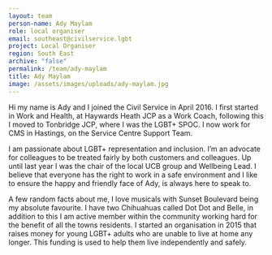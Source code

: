 ```yaml
---
layout: team
person-name: Ady Maylam
role: local organiser
email: southeast@civilservice.lgbt
project: Local Organiser
region: South East
archive: "false"
permalink: /team/ady-maylam
title: Ady Maylam
image: /assets/images/uploads/ady-maylam.jpg
---
```

Hi my name is Ady and I joined the Civil Service in April 2016. I first started in Work and Health, at Haywards Heath JCP as a Work Coach, following this I moved to Tonbridge JCP, where I was the LGBT+ SPOC. I now work for CMS in Hastings, on the Service Centre Support Team.

I am passionate about LGBT+ representation and inclusion. I’m an advocate for colleagues to be treated fairly by both customers and colleagues. Up until last year I was the chair of the local UCB group and Wellbeing Lead. I believe that everyone has the right to work in a safe environment and I like to ensure the happy and friendly face of Ady, is always here to speak to.

A few random facts about me, I love musicals with Sunset Boulevard being my absolute favourite. I have two Chihuahuas called Dot Dot and Belle, in addition to this I am active member within the community working hard for the benefit of all the towns residents. I started an organisation in 2015 that raises money for young LGBT+ adults who are unable to live at home any longer. This funding is used to help them live independently and safely.
